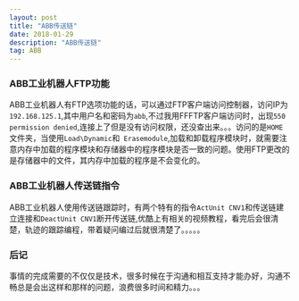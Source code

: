 ```yaml
---
layout: post
title: "ABB传送链"
date: 2018-01-29
description: "ABB传送链"
tag: ABB
---
```

### ABB工业机器人FTP功能
ABB工业机器人有FTP选项功能的话，可以通过FTP客户端访问控制器，访问IP为`192.168.125.1`,其中用户名和密码为`abb`,不过我用FFFTP客户端访问时，出现`550 permission denied`,连接上了但是没有访问权限，还没查出来。。。访问的是`HOME`文件夹，当使用`Load\Dynamic`和` Erasemodule`,加载和卸载程序模块时，就需要注意内存中加载的程序模块和存储器中的程序模块是否一致的问题。使用FTP更改的是存储器中的文件，其内存中加载的程序是不会变化的。
### ABB工业机器人传送链指令
ABB工业机器人使用传送链跟踪时，有两个特有的指令`ActUnit CNV1`和传送链建立连接和`DeactUnit CNV1`断开传送链,优酷上有相关的视频教程，看完后会很清楚，轨迹的跟踪编程，带着疑问编过后就很清楚了。。。。。
### 
### 后记
事情的完成需要的不仅仅是技术，很多时候在于沟通和相互支持才能办好，沟通不畅总是会出这样和那样的问题，浪费很多时间和精力。。。